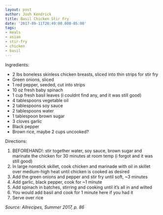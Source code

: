 ```yaml
---
layout: post
author: Josh Kendrick
title: Basil Chicken Stir Fry
date: '2017-09-11T20:49:00.000-05:00'
tags:
- meals
- asian
- stir-fry
- chicken
- basil
---
```


Ingredients:
* 2 lbs boneless skinless chicken breasts, sliced into thin strips for stir fry
* Green onions, sliced
* 1 red pepper, seeded, cut into strips
* 10 oz fresh baby spinach
* 1 cup fresh basil leaves (i couldnt find any, and it was still good)
* 4 tablespoons vegetable oil
* 2 tablespoons soy sauce
* 2 tablespoons water
* 1 tablespoon brown sugar
* 3 cloves garlic
* Black pepper
* Brown rice, maybe 2 cups uncooked?

Directions:
1. BEFOREHAND!: stir together water, soy sauce, brown sugar and marinate the chicken for 30 minutes at room temp (i forgot and it was still good)
2. In large nonstick skillet, cook chicken and marinade with oil in skillet over medium-high heat until chicken is cooked as desired
3. Add the green onions and pepper and stir fry until soft, ~3 minutes
4. Add garlic, black pepper, cook for ~1 minute
5. Add spinach in batches, stirring and cooking until it’s all in and wilted
6. You would add basil and cook for 1 minute here if you had it
7. Serve over rice

*Source: Allrecipes, Summer 2017, p. 86*